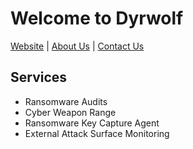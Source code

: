 # Welcome to Dyrwolf

[Website](https://dyrwolf.com) | [About Us](https://dyrwolf.com/about) | [Contact Us](https://dyrwolf.com/contact)

## Services

* Ransomware Audits
* Cyber Weapon Range
* Ransomware Key Capture Agent
* External Attack Surface Monitoring

